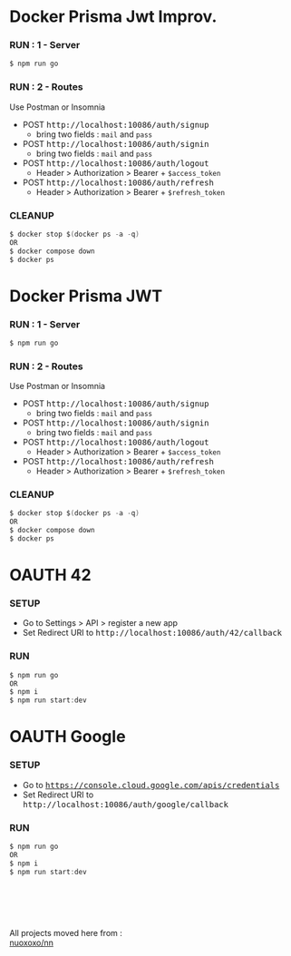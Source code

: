 <!------------ Docker Prisma JWT IMPROV ------------>

# Docker Prisma Jwt Improv. 
### RUN : 1 - Server
```c
$ npm run go
```
### RUN : 2 - Routes
Use Postman or Insomnia
- POST <kbd>http://localhost:10086/auth/signup</kbd>
  - bring two fields : `mail` and `pass`
- POST <kbd>http://localhost:10086/auth/signin</kbd>
  - bring two fields : `mail` and `pass`
- POST <kbd>http://localhost:10086/auth/logout</kbd>
  - Header > Authorization > Bearer + `$access_token`
- POST <kbd>http://localhost:10086/auth/refresh</kbd>
  - Header > Authorization > Bearer + `$refresh_token`
### CLEANUP 
```c
$ docker stop $(docker ps -a -q)
OR
$ docker compose down
$ docker ps
``` 

<!------------ Docker Prisma JWT ------------>

# Docker Prisma JWT 
### RUN : 1 - Server
```c
$ npm run go
```
### RUN : 2 - Routes
Use Postman or Insomnia
- POST <kbd>http://localhost:10086/auth/signup</kbd>
  - bring two fields : `mail` and `pass`
- POST <kbd>http://localhost:10086/auth/signin</kbd>
  - bring two fields : `mail` and `pass`
- POST <kbd>http://localhost:10086/auth/logout</kbd>
  - Header > Authorization > Bearer + `$access_token`
- POST <kbd>http://localhost:10086/auth/refresh</kbd>
  - Header > Authorization > Bearer + `$refresh_token`
### CLEANUP 
```c
$ docker stop $(docker ps -a -q)
OR
$ docker compose down
$ docker ps
``` 

<!------------ OAUTH 42 ------------>

# OAUTH 42 
### SETUP
- Go to Settings > API > register a new app
- Set Redirect URI to <kbd>http://localhost:10086/auth/42/callback</kbd>
### RUN
```c
$ npm run go
OR
$ npm i
$ npm run start:dev
```

<!------------ OAUTH Google ------------>

# OAUTH Google 
### SETUP
- Go to <kbd>https://console.cloud.google.com/apis/credentials</kbd>
- Set Redirect URI to <kbd>http://localhost:10086/auth/google/callback</kbd>
### RUN
```c
$ npm run go
OR
$ npm i
$ npm run start:dev
```
# &#8203;
All projects moved here from : \
[nuoxoxo/nn](https://github.com/nuoxoxo/nn)
